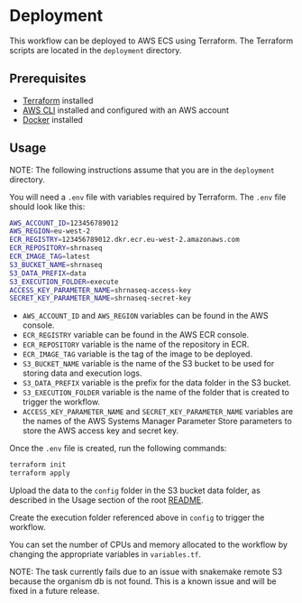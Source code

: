 # Deployment

This workflow can be deployed to AWS ECS using Terraform. The Terraform scripts are located in the `deployment` directory.

## Prerequisites

- [Terraform](https://www.terraform.io/downloads.html) installed
- [AWS CLI](https://docs.aws.amazon.com/cli/latest/userguide/install-cliv2.html) installed and configured with an AWS account
- [Docker](https://docs.docker.com/get-docker/) installed

## Usage

NOTE: The following instructions assume that you are in the `deployment` directory.

You will need a `.env` file with variables required by Terraform. The `.env` file should look like this:

```bash
AWS_ACCOUNT_ID=123456789012
AWS_REGION=eu-west-2
ECR_REGISTRY=123456789012.dkr.ecr.eu-west-2.amazonaws.com
ECR_REPOSITORY=shrnaseq
ECR_IMAGE_TAG=latest
S3_BUCKET_NAME=shrnaseq
S3_DATA_PREFIX=data
S3_EXECUTION_FOLDER=execute
ACCESS_KEY_PARAMETER_NAME=shrnaseq-access-key
SECRET_KEY_PARAMETER_NAME=shrnaseq-secret-key
```

- `AWS_ACCOUNT_ID` and `AWS_REGION` variables can be found in the AWS console.
- `ECR_REGISTRY` variable can be found in the AWS ECR console.
- `ECR_REPOSITORY` variable is the name of the repository in ECR.
- `ECR_IMAGE_TAG` variable is the tag of the image to be deployed.
- `S3_BUCKET_NAME` variable is the name of the S3 bucket to be used for storing data and execution logs.
- `S3_DATA_PREFIX` variable is the prefix for the data folder in the S3 bucket.
- `S3_EXECUTION_FOLDER` variable is the name of the folder that is created to trigger the workflow.
- `ACCESS_KEY_PARAMETER_NAME` and `SECRET_KEY_PARAMETER_NAME` variables are the names of the AWS Systems Manager Parameter Store parameters to store the AWS access key and secret key.

Once the `.env` file is created, run the following commands:

```bash
terraform init
terraform apply
```

Upload the data to the `config` folder in the S3 bucket data folder, as described in the Usage section of the root [README](../README.md).

Create the execution folder referenced above in `config` to trigger the workflow.

You can set the number of CPUs and memory allocated to the workflow by changing the appropriate variables in `variables.tf`.

NOTE: The task currently fails due to an issue with snakemake remote S3 because the organism db is not found. This is a known issue and will be fixed in a future release.
